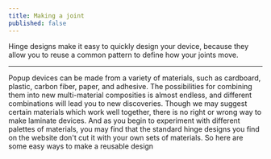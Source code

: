 ```yaml
---
title: Making a joint
published: false
---
```


Hinge designs make it easy to quickly design your device, because they allow you to reuse a common pattern to define how your joints move.  

______________

Popup devices can be made from a variety of materials, such as cardboard, plastic, carbon fiber, paper, and adhesive.  The possibilities for combining them into new multi-material composities is almost endless, and different combinations will lead you to new discoveries.  Though we may suggest certain materials which work well together, there is no right or wrong way to make laminate devices.  And as you begin to experiment with different palettes of materials, you may find that the standard hinge designs you find on the website don't cut it with your own sets of materials.  So here are some easy ways to make a reusable design


